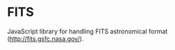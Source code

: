FITS
====

JavaScript library for handling FITS astronomical format (http://fits.gsfc.nasa.gov/).


